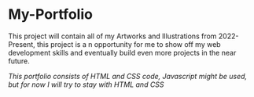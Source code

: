 # My-Portfolio
 
This project will contain all of my Artworks and Illustrations from 2022-Present, this project is a n opportunity for me to show off my web development skills and eventually build even more projects in the near future.

*This portfolio consists of HTML and CSS code, Javascript might be used, but for now I will try to stay with HTML and CSS*
